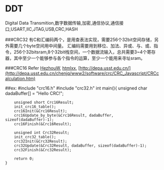 DDT
===
Digital Data Transmition,数字数据传输,加密,通信协议,通信接口,USART,IIC,JTAG,USB,CRC,HASH


###CRC32
有C和汇编码两个，是用查表法实现，需要256个32bit空间存储，另外需要几个byte空间用中间量。
汇编码需要用到移位、加法、异或、与、或、指令，256个32bitsram,8个32bit栈空间，一个数据流输入，总共需要3~4个寄存器，其中至少一个能够参与各个指令的运算，至少一个能用来寻址sram。

###CRC16
Refer 
[HezhouW](https://github.com/HezhouW/CRC16_CCITT), 
[htmlxx](http://blog.csdn.net/htmlxx/article/details/17369105#comments),
[http://depa.usst.edu.cn/](http://depa.usst.edu.cn/chenjq/www2/software/crc/CRC_Javascript/CRCcalculation.htm)


##ex:
	#include "crc16.h"
	#include "crc32.h"
	int main(){
		unsigned char dadaBuffer[] = "Hello CRC!";
		
		unsigned short Crc16Result;
		init_crc16_table();
		crc16Init(&Crc16Result);
		crc16Update_by_byte(&Crc16Result, dadaBuffer, sizeof(dadaBuffer)-1);
		crc16Finish(&Crc16Result);

		unsigned int Crc32Result;
		init_crc32_table();
		crc32Init(&Crc32Result);
		crc32Update(&Crc32Result, dadaBuffer, sizeof(dadaBuffer)-1);
		crc32Finish(&Crc32Result);
		
		return 0;
	}